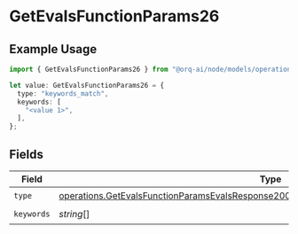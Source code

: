 # GetEvalsFunctionParams26

## Example Usage

```typescript
import { GetEvalsFunctionParams26 } from "@orq-ai/node/models/operations";

let value: GetEvalsFunctionParams26 = {
  type: "keywords_match",
  keywords: [
    "<value 1>",
  ],
};
```

## Fields

| Field                                                                                                                                                                                              | Type                                                                                                                                                                                               | Required                                                                                                                                                                                           | Description                                                                                                                                                                                        |
| -------------------------------------------------------------------------------------------------------------------------------------------------------------------------------------------------- | -------------------------------------------------------------------------------------------------------------------------------------------------------------------------------------------------- | -------------------------------------------------------------------------------------------------------------------------------------------------------------------------------------------------- | -------------------------------------------------------------------------------------------------------------------------------------------------------------------------------------------------- |
| `type`                                                                                                                                                                                             | [operations.GetEvalsFunctionParamsEvalsResponse200ApplicationJSONResponseBodyData526Type](../../models/operations/getevalsfunctionparamsevalsresponse200applicationjsonresponsebodydata526type.md) | :heavy_check_mark:                                                                                                                                                                                 | N/A                                                                                                                                                                                                |
| `keywords`                                                                                                                                                                                         | *string*[]                                                                                                                                                                                         | :heavy_check_mark:                                                                                                                                                                                 | N/A                                                                                                                                                                                                |